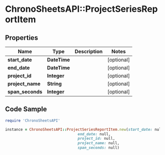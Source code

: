 # ChronoSheetsAPI::ProjectSeriesReportItem

## Properties

Name | Type | Description | Notes
------------ | ------------- | ------------- | -------------
**start_date** | **DateTime** |  | [optional] 
**end_date** | **DateTime** |  | [optional] 
**project_id** | **Integer** |  | [optional] 
**project_name** | **String** |  | [optional] 
**span_seconds** | **Integer** |  | [optional] 

## Code Sample

```ruby
require 'ChronoSheetsAPI'

instance = ChronoSheetsAPI::ProjectSeriesReportItem.new(start_date: null,
                                 end_date: null,
                                 project_id: null,
                                 project_name: null,
                                 span_seconds: null)
```


